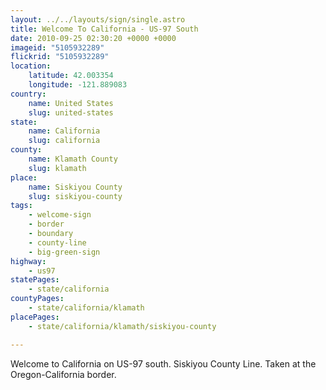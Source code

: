 ```yaml
---
layout: ../../layouts/sign/single.astro
title: Welcome To California - US-97 South
date: 2010-09-25 02:30:20 +0000 +0000
imageid: "5105932289"
flickrid: "5105932289"
location:
    latitude: 42.003354
    longitude: -121.889083
country:
    name: United States
    slug: united-states
state:
    name: California
    slug: california
county:
    name: Klamath County
    slug: klamath
place:
    name: Siskiyou County
    slug: siskiyou-county
tags:
    - welcome-sign
    - border
    - boundary
    - county-line
    - big-green-sign
highway:
    - us97
statePages:
    - state/california
countyPages:
    - state/california/klamath
placePages:
    - state/california/klamath/siskiyou-county

---
```

Welcome to California on US-97 south.  Siskiyou County Line.  Taken at the Oregon-California border.